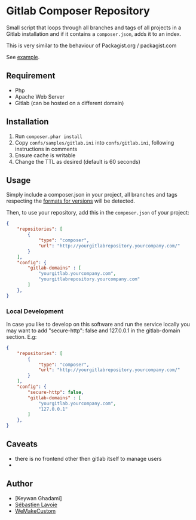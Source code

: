 # Gitlab Composer Repository

Small script that loops through all branches and tags of all projects in a Gitlab installation
and if it contains a `composer.json`, adds it to an index.

This is very similar to the behaviour of Packagist.org / packagist.com

See [example](examples/packages.json).

## Requirement
 * Php
 * Apache Web Server
 * Gitlab (can be hosted on a different domain)
 
## Installation

 1. Run `composer.phar install`
 2. Copy `confs/samples/gitlab.ini` into `confs/gitlab.ini`, following instructions in comments
 3. Ensure cache is writable
 4. Change the TTL as desired (default is 60 seconds)
 
## Usage

Simply include a composer.json in your project, all branches and tags respecting 
the [formats for versions](http://getcomposer.org/doc/04-schema.md#version) will be detected.

Then, to use your repository, add this in the `composer.json` of your project:
```json
{
    "repositories": [
        {
            "type": "composer",
            "url": "http://yourgitlabrepository.yourcompany.com/"
        }
    ],
    "config": {
        "gitlab-domains" : [
            "yourgitlab.yourcompany.com",
            "yourgitlabrepository.yourcompany.com"
        ]
    },
}
```

### Local Development
In case you like to develop on this software and run the service locally you may want to add 
"secure-http": false and 127.0.0.1 in the gitlab-domain section. E.g:
```json
{
    "repositories": [
        {
            "type": "composer",
            "url": "http://yourgitlabrepository.yourcompany.com/"
        }
    ],
    "config": {
        "secure-http": false,
        "gitlab-domains" : [
            "yourgitlab.yourcompany.com",
            "127.0.0.1"
        ]
    },
}
```



## Caveats
 * there is no frontend other then gitlab itself to manage users
 * 


## Author
 * [Keywan Ghadami]
 * [Sébastien Lavoie](http://blog.lavoie.sl/2013/08/composer-repository-for-gitlab-projects.html)
 * [WeMakeCustom](http://www.wemakecustom.com)

